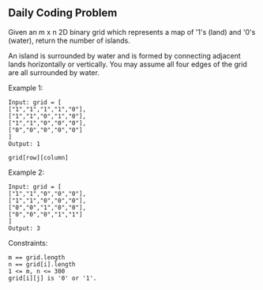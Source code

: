 ## Daily Coding Problem

Given an m x n 2D binary grid which represents a map of '1's (land) 
and '0's (water), return the number of islands.

An island is surrounded by water and is formed by connecting adjacent 
lands horizontally or vertically. 
You may assume all four edges of the grid are all surrounded by water.

Example 1:
```
Input: grid = [
["1","1","1","1","0"],
["1","1","0","1","0"],
["1","1","0","0","0"],
["0","0","0","0","0"]
]
Output: 1
```

`grid[row][column]`

Example 2:

```
Input: grid = [
["1","1","0","0","0"],
["1","1","0","0","0"],
["0","0","1","0","0"],
["0","0","0","1","1"]
]
Output: 3
```

Constraints:
```
m == grid.length
n == grid[i].length
1 <= m, n <= 300
grid[i][j] is '0' or '1'.
```